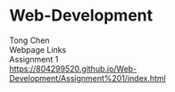 # Web-Development
Tong Chen \
Webpage Links \
Assignment 1 \
https://804299520.github.io/Web-Development/Assignment%201/index.html
